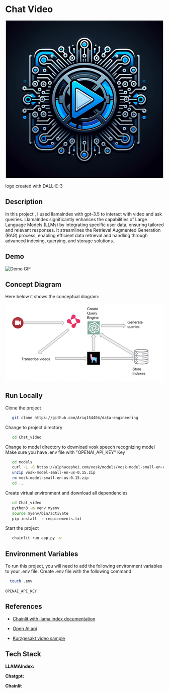 # Chat Video

<p align="center">
  <img src="https://github.com/Ariq154404/Chat_video/blob/main/assets/proj_logo.png" alt="Project Logo">
</p>
logo created with DALL-E-3

## Description

In this project , I used llamaindex with gpt-3.5 to interact with video and ask queiries. LlamaIndex significantly enhances the capabilities of Large Language Models (LLMs) by integrating specific user data, ensuring tailored and relevant responses. It streamlines the Retrieval Augmented Generation (RAG) process, enabling efficient data retrieval and handling through advanced indexing, querying, and storage solutions.
## Demo

![Demo GIF](https://github.com/Ariq154404/Chat_video/blob/main/assets/project_demo.gif)

## Concept Diagram

Here below it shows the conceptual diagram:

![Concept Diagram](https://github.com/Ariq154404/Chat_video/blob/main/assets/system_diagram.png)

## Run Locally

Clone the project
```bash
   git clone https://github.com/Ariq154404/data-engineering
```
Change  to project directory
```bash
   cd Chat_video
```
Change to model directory to download vosk speech recognizing model
Make sure you have .env file with "OPENAI_API_KEY" Key
```bash
   cd models
   curl -L -O https://alphacephei.com/vosk/models/vosk-model-small-en-us-0.15.zip
   unzip vosk-model-small-en-us-0.15.zip
   rm vosk-model-small-en-us-0.15.zip
   cd .. 
```
Create virtual environment and download all dependencies
```bash
   cd Chat_video
   python3 -m venv myenv
   source myenv/bin/activate
   pip install -r requirements.txt
```

Start the project
```bash
   chainlit run app.py -w 
```
## Environment Variables

To run this project, you will need to add the following environment variables to your .env file. 
Create .env file with the following command

```bash
  touch .env
```
`OPENAI_API_KEY`




## References

 - [Chainlit with llama index documentation](https://docs.chainlit.io/integrations/llama-index)

- [Open AI api ](https://platform.openai.com/docs/introduction)
- [ Kurzgesakt video sample ](https://www.youtube.com/watch?v=JOiGEI9pQBs)

## Tech Stack

**LLAMAIndex:**  

**Chatgpt:**  

**Chainlit**  